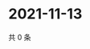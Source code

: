 # 2021-11-13

共 0 条

<!-- BEGIN WEIBO -->
<!-- 最后更新时间 Sat Nov 13 2021 19:07:23 GMT+0800 (China Standard Time) -->

<!-- END WEIBO -->
